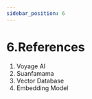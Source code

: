```yaml
---
sidebar_position: 6
---
```


# 6.References

1. Voyage AI
2. Suanfamama
3. Vector Database
4. Embedding Model